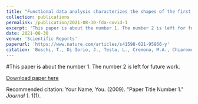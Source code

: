 ```yaml
---
title: "Functional data analysis characterizes the shapes of the first COVID-19 epidemic wave in Italy"
collection: publications
permalink: /publication/2021-08-30-fda-covid-1
excerpt: 'This paper is about the number 1. The number 2 is left for future work.'
date: 2021-08-30
venue: 'Scientific Reports'
paperurl: 'https://www.nature.com/articles/s41598-021-95866-y'
citation: 'Boschi, T., Di Iorio, J., Testa, L., Cremona, M.A., Chiaromonte, F.&quot; Functional data analysis characterizes the shapes of the first COVID-19 epidemic wave in Italy&quot; <i>Scientific Reports</i> 11, 17054 (2021)'
---
```

#This paper is about the number 1. The number 2 is left for future work.

[Download paper here](https://www.nature.com/articles/s41598-021-95866-y.pdf)

Recommended citation: Your Name, You. (2009). "Paper Title Number 1." <i>Journal 1</i>. 1(1).
